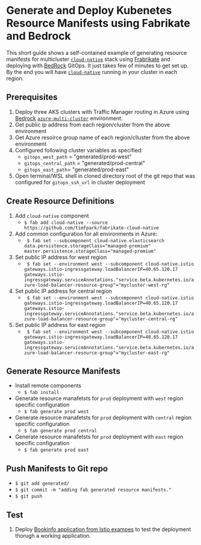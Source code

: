 # Generate and Deploy Kubenetes Resource Manifests using Fabrikate and Bedrock

This short guide shows a self-contained example of generating resource manifests for multicluster [`cloud-native`](https://github.com/timfpark/fabrikate-cloud-native/) stack using [Frabrikate](https://github.com/Microsoft/fabrikate) and deploying with [BedRock](https://github.com/Microsoft/bedrock) GitOps. It just takes few of minutes to get set up. By the end you will have [`cloud-native`](https://github.com/timfpark/fabrikate-cloud-native/) running in your cluster in each region.


## Prerequisites

1. Deploy three AKS clusters with Traffic Manager routing in Azure using [Bedrock](https://github.com/Microsoft/bedrock) [`azure-multi-cluster`](https://github.com/Microsoft/bedrock/tree/master/cluster/environments/azure-multiple-clusters) environment.
2. Get public ip address from each region/cluster from the above environment
3. Get Azure resoirce group name of each region/clluster from the above environment
4. Configured following cluster variables as specified:
    - `gitops_west_path` = "generated/prod-west"
    - `gitops_central_path` = "generated/prod-central"
    - `gitops_east_path`= "generated/prod-east"
4. Open terminal/WSL shell in cloned directory root of the git repo that was configured for `gitops_ssh_url` in cluster deployment

## Create Resource Definitions
1. Add `cloud-native` component
    - `$ fab add cloud-native --source https://github.com/timfpark/fabrikate-cloud-native`
2. Add common configuration for all environments in Azure:
    - ` $ fab set --subcomponent cloud-native.elasticsearch data.persistence.storageClass="managed-premium" master.persistence.storageClass="managed-premium"`
3. Set public IP address for west region 
    - ` $ fab set --environment west --subcomponent cloud-native.istio gateways.istio-ingressgateway.loadBalancerIP=40.65.120.17 gateways.istio-ingressgateway.serviceAnnotations."service.beta.kubernetes.io/azure-load-balancer-resource-group"="mycluster-west-rg"`
4. Set public IP address for central region 
    - ` $ fab set --environment west --subcomponent cloud-native.istio gateways.istio-ingressgateway.loadBalancerIP=40.65.120.17 gateways.istio-ingressgateway.serviceAnnotations."service.beta.kubernetes.io/azure-load-balancer-resource-group"="mycluster-central-rg"`
5. Set public IP address for east region 
    - ` $ fab set --environment west --subcomponent cloud-native.istio gateways.istio-ingressgateway.loadBalancerIP=40.65.120.17 gateways.istio-ingressgateway.serviceAnnotations."service.beta.kubernetes.io/azure-load-balancer-resource-group"="mycluster-east-rg"`

## Generate Resource Manifests
* Install remote components
    - `$ fab install`
* Generate resource manafetsts for `prod` deployment with `west` region specific configuration
    - `$ fab generate prod west`
* Generate resource manafetsts for `prod` deployment with `central` region specific configuration
    - `$ fab generate prod central`
* Generate resource manafetsts for `prod` deployment with `east` region specific configuration
    - `$ fab generate prod east`

## Push Manifests to Git repo
* `$ git add generated/`
* `$ git commit -m "adding fab generated resource manifests."`
* `$ git push`

## Test
1. Deploy [Bookinfo application from Istio exampes](
https://istio.io/docs/examples/bookinfo/) to test the deployment thorugh a working application.

